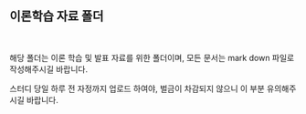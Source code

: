 ## 이론학습 자료 폴더

<br>

해당 폴더는 이론 학습 및 발표 자료를 위한 폴더이며, 모든 문서는 mark down 파일로 작성해주시길 바랍니다. 

스터디 당일 하루 전 자정까지 업로드 하여야, 벌금이 차감되지 않으니 이 부분 유의해주시길 바랍니다. 
